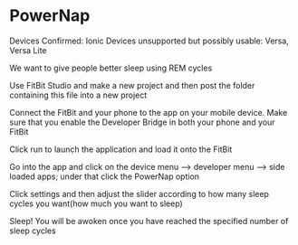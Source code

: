 # PowerNap
Devices Confirmed: Ionic
Devices unsupported but possibly usable: Versa, Versa Lite

We want to give people better sleep using REM cycles

Use FitBit Studio and make a new project and then post the folder containing this file into a new project

Connect the FitBit and your phone to the app on your mobile device. Make sure that you enable the Developer Bridge in both your phone and your FitBit

Click run to launch the application and load it onto the FitBit

Go into the app and click on the device menu --> developer menu --> side loaded apps; under that click the PowerNap option

Click settings and then adjust the slider according to how many sleep cycles you want(how much you want to sleep)

Sleep! You will be awoken once you have reached the specified number of sleep cycles
